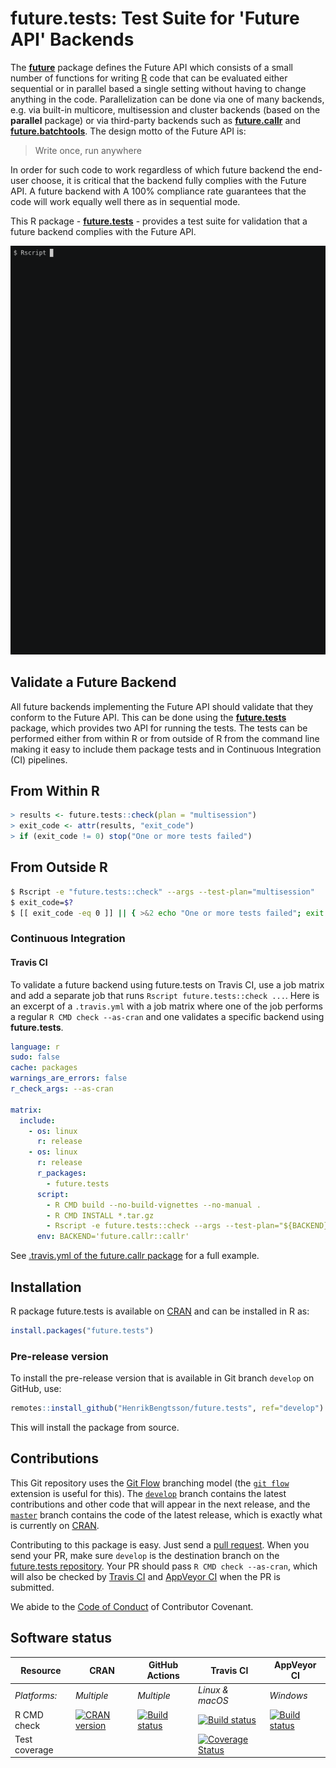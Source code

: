 


# future.tests: Test Suite for 'Future API' Backends

The **[future]** package defines the Future API which consists of a small number of functions for writing [R] code that can be evaluated either sequential or in parallel based a single setting without having to change anything in the code.  Parallelization can be done via one of many backends, e.g. via built-in multicore, multisession and cluster backends (based on the **parallel** package) or via third-party backends such as **[future.callr]** and **[future.batchtools]**.  The design motto of the Future API is:

> Write once, run anywhere

In order for such code to work regardless of which future backend the end-user choose, it is critical that the backend fully complies with the Future API.  A future backend with A 100% compliance rate guarantees that the code will work equally well there as in sequential mode.

This R package - **[future.tests]** - provides a test suite for validation that a future backend complies with the Future API.

![](screencast.gif)


## Validate a Future Backend

All future backends implementing the Future API should validate that they conform to the Future API.  This can be done using the **[future.tests]** package, which provides two API for running the tests.  The tests can be performed either from within R or from outside of R from the command line making it easy to include them package tests and in Continuous Integration (CI) pipelines.

## From Within R

```r
> results <- future.tests::check(plan = "multisession")
> exit_code <- attr(results, "exit_code")
> if (exit_code != 0) stop("One or more tests failed")
```

## From Outside R

```sh
$ Rscript -e "future.tests::check" --args --test-plan="multisession"
$ exit_code=$?
$ [[ exit_code -eq 0 ]] || { >&2 echo "One or more tests failed"; exit 1; }
```

### Continuous Integration

#### Travis CI

To validate a future backend using future.tests on Travis CI, use a job matrix and add a separate job that runs `Rscript future.tests::check ...`.  Here is an excerpt of a `.travis.yml` with a job matrix where one of the job performs a regular `R CMD check --as-cran` and one validates a specific backend using **future.tests**.

```yaml
language: r
sudo: false
cache: packages
warnings_are_errors: false
r_check_args: --as-cran

matrix:
  include:
    - os: linux
      r: release
    - os: linux
      r: release
      r_packages:
        - future.tests
      script:
        - R CMD build --no-build-vignettes --no-manual .
        - R CMD INSTALL *.tar.gz
        - Rscript -e future.tests::check --args --test-plan="${BACKEND}"
      env: BACKEND='future.callr::callr'
```
See [.travis.yml of the future.callr package](https://github.com/HenrikBengtsson/future.callr/blob/develop/.travis.yml) for a full example.



[R]: https://www.r-project.org
[future]: https://cran.r-project.org/package=future
[future.callr]: https://cran.r-project.org/package=future.callr
[future.batchtools]: https://cran.r-project.org/package=future.batchtools
[future.tests]: https://cran.r-project.org/package=future.tests

## Installation
R package future.tests is available on [CRAN](https://cran.r-project.org/package=future.tests) and can be installed in R as:
```r
install.packages("future.tests")
```


### Pre-release version

To install the pre-release version that is available in Git branch `develop` on GitHub, use:
```r
remotes::install_github("HenrikBengtsson/future.tests", ref="develop")
```
This will install the package from source.  

## Contributions

This Git repository uses the [Git Flow](https://nvie.com/posts/a-successful-git-branching-model/) branching model (the [`git flow`](https://github.com/petervanderdoes/gitflow-avh) extension is useful for this).  The [`develop`](https://github.com/HenrikBengtsson/future.tests/tree/develop) branch contains the latest contributions and other code that will appear in the next release, and the [`master`](https://github.com/HenrikBengtsson/future.tests) branch contains the code of the latest release, which is exactly what is currently on [CRAN](https://cran.r-project.org/package=future.tests).

Contributing to this package is easy.  Just send a [pull request](https://help.github.com/articles/using-pull-requests/).  When you send your PR, make sure `develop` is the destination branch on the [future.tests repository](https://github.com/HenrikBengtsson/future.tests).  Your PR should pass `R CMD check --as-cran`, which will also be checked by <a href="https://travis-ci.org/HenrikBengtsson/future.tests">Travis CI</a> and <a href="https://ci.appveyor.com/project/HenrikBengtsson/future-tests">AppVeyor CI</a> when the PR is submitted.

We abide to the [Code of Conduct](https://www.contributor-covenant.org/version/2/0/code_of_conduct/) of Contributor Covenant.


## Software status

| Resource      | CRAN        | GitHub Actions      | Travis CI       | AppVeyor CI      |
| ------------- | ------------------- | ------------------- | --------------- | ---------------- |
| _Platforms:_  | _Multiple_          | _Multiple_          | _Linux & macOS_ | _Windows_        |
| R CMD check   | <a href="https://cran.r-project.org/web/checks/check_results_future.tests.html"><img border="0" src="http://www.r-pkg.org/badges/version/future.tests" alt="CRAN version"></a> | <a href="https://github.com/HenrikBengtsson/future.tests/actions?query=workflow%3AR-CMD-check"><img src="https://github.com/HenrikBengtsson/future.tests/workflows/R-CMD-check/badge.svg?branch=develop" alt="Build status"></a>       | <a href="https://travis-ci.org/HenrikBengtsson/future.tests"><img src="https://travis-ci.org/HenrikBengtsson/future.tests.svg" alt="Build status"></a>   | <a href="https://ci.appveyor.com/project/HenrikBengtsson/future-tests"><img src="https://ci.appveyor.com/api/projects/status/github/HenrikBengtsson/future.tests?svg=true" alt="Build status"></a> |
| Test coverage |                     |                     | <a href="https://codecov.io/gh/HenrikBengtsson/future.tests"><img src="https://codecov.io/gh/HenrikBengtsson/future.tests/branch/develop/graph/badge.svg" alt="Coverage Status"/></a>     |                  |
